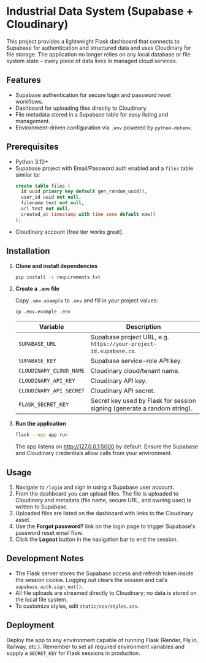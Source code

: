 # Industrial Data System (Supabase + Cloudinary)

This project provides a lightweight Flask dashboard that connects to Supabase for
authentication and structured data and uses Cloudinary for file storage. The
application no longer relies on any local database or file system state – every
piece of data lives in managed cloud services.

## Features

- Supabase authentication for secure login and password reset workflows.
- Dashboard for uploading files directly to Cloudinary.
- File metadata stored in a Supabase table for easy listing and management.
- Environment-driven configuration via `.env` powered by `python-dotenv`.

## Prerequisites

- Python 3.10+
- Supabase project with Email/Password auth enabled and a `files` table similar
  to:
  ```sql
  create table files (
    id uuid primary key default gen_random_uuid(),
    user_id uuid not null,
    filename text not null,
    url text not null,
    created_at timestamp with time zone default now()
  );
  ```
- Cloudinary account (free tier works great).

## Installation

1. **Clone and install dependencies**
   ```bash
   pip install -r requirements.txt
   ```

2. **Create a `.env` file**

   Copy `.env.example` to `.env` and fill in your project values:
   ```bash
   cp .env.example .env
   ```

   | Variable | Description |
   | --- | --- |
   | `SUPABASE_URL` | Supabase project URL, e.g. `https://your-project-id.supabase.co`. |
   | `SUPABASE_KEY` | Supabase service-role API key. |
   | `CLOUDINARY_CLOUD_NAME` | Cloudinary cloud/tenant name. |
   | `CLOUDINARY_API_KEY` | Cloudinary API key. |
   | `CLOUDINARY_API_SECRET` | Cloudinary API secret. |
   | `FLASK_SECRET_KEY` | Secret key used by Flask for session signing (generate a random string). |

3. **Run the application**

   ```bash
   flask --app app run
   ```

   The app listens on <http://127.0.0.1:5000> by default. Ensure the Supabase
   and Cloudinary credentials allow calls from your environment.

## Usage

1. Navigate to `/login` and sign in using a Supabase user account.
2. From the dashboard you can upload files. The file is uploaded to Cloudinary
   and metadata (file name, secure URL, and owning user) is written to Supabase.
3. Uploaded files are listed on the dashboard with links to the Cloudinary
   asset.
4. Use the **Forgot password?** link on the login page to trigger Supabase's
   password reset email flow.
5. Click the **Logout** button in the navigation bar to end the session.

## Development Notes

- The Flask server stores the Supabase access and refresh token inside the
  session cookie. Logging out clears the session and calls `supabase.auth.sign_out()`.
- All file uploads are streamed directly to Cloudinary; no data is stored on the
  local file system.
- To customize styles, edit `static/css/styles.css`.

## Deployment

Deploy the app to any environment capable of running Flask (Render, Fly.io,
Railway, etc.). Remember to set all required environment variables and supply a
`SECRET_KEY` for Flask sessions in production.

